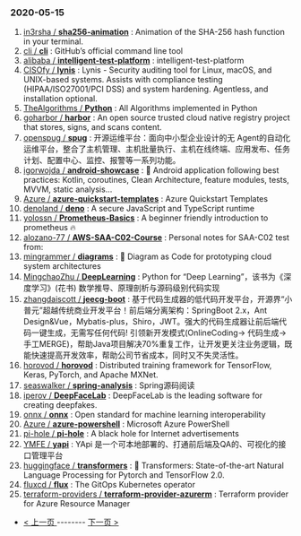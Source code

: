 ### 2020-05-15 
1. [
        in3rsha /
**sha256-animation**](https://github.com/in3rsha/sha256-animation) : Animation of the SHA-256 hash function in your terminal.
1. [
        cli /
**cli**](https://github.com/cli/cli) : GitHub’s official command line tool
1. [
        alibaba /
**intelligent-test-platform**](https://github.com/alibaba/intelligent-test-platform) : intelligent-test-platform
1. [
        CISOfy /
**lynis**](https://github.com/CISOfy/lynis) : Lynis - Security auditing tool for Linux, macOS, and UNIX-based systems. Assists with compliance testing (HIPAA/ISO27001/PCI DSS) and system hardening. Agentless, and installation optional.
1. [
        TheAlgorithms /
**Python**](https://github.com/TheAlgorithms/Python) : All Algorithms implemented in Python
1. [
        goharbor /
**harbor**](https://github.com/goharbor/harbor) : An open source trusted cloud native registry project that stores, signs, and scans content.
1. [
        openspug /
**spug**](https://github.com/openspug/spug) : 开源运维平台：面向中小型企业设计的无 Agent的自动化运维平台，整合了主机管理、主机批量执行、主机在线终端、应用发布、任务计划、配置中心、监控、报警等一系列功能。
1. [
        igorwojda /
**android-showcase**](https://github.com/igorwojda/android-showcase) : 💎 Android application following best practices: Kotlin, coroutines, Clean Architecture, feature modules, tests, MVVM, static analysis...
1. [
        Azure /
**azure-quickstart-templates**](https://github.com/Azure/azure-quickstart-templates) : Azure Quickstart Templates
1. [
        denoland /
**deno**](https://github.com/denoland/deno) : A secure JavaScript and TypeScript runtime
1. [
        yolossn /
**Prometheus-Basics**](https://github.com/yolossn/Prometheus-Basics) : A beginner friendly introduction to prometheus 🔥
1. [
        alozano-77 /
**AWS-SAA-C02-Course**](https://github.com/alozano-77/AWS-SAA-C02-Course) : Personal notes for SAA-C02 test from:
1. [
        mingrammer /
**diagrams**](https://github.com/mingrammer/diagrams) : 🎨 Diagram as Code for prototyping cloud system architectures
1. [
        MingchaoZhu /
**DeepLearning**](https://github.com/MingchaoZhu/DeepLearning) : Python for “Deep Learning”，该书为《深度学习》(花书) 数学推导、原理剖析与源码级别代码实现
1. [
        zhangdaiscott /
**jeecg-boot**](https://github.com/zhangdaiscott/jeecg-boot) : 基于代码生成器的低代码开发平台，开源界“小普元”超越传统商业开发平台！前后端分离架构：SpringBoot 2.x，Ant Design&Vue，Mybatis-plus，Shiro，JWT。强大的代码生成器让前后端代码一键生成，无需写任何代码! 引领新开发模式(OnlineCoding-> 代码生成-> 手工MERGE)，帮助Java项目解决70%重复工作，让开发更关注业务逻辑，既能快速提高开发效率，帮助公司节省成本，同时又不失灵活性。
1. [
        horovod /
**horovod**](https://github.com/horovod/horovod) : Distributed training framework for TensorFlow, Keras, PyTorch, and Apache MXNet.
1. [
        seaswalker /
**spring-analysis**](https://github.com/seaswalker/spring-analysis) : Spring源码阅读
1. [
        iperov /
**DeepFaceLab**](https://github.com/iperov/DeepFaceLab) : DeepFaceLab is the leading software for creating deepfakes.
1. [
        onnx /
**onnx**](https://github.com/onnx/onnx) : Open standard for machine learning interoperability
1. [
        Azure /
**azure-powershell**](https://github.com/Azure/azure-powershell) : Microsoft Azure PowerShell
1. [
        pi-hole /
**pi-hole**](https://github.com/pi-hole/pi-hole) : A black hole for Internet advertisements
1. [
        YMFE /
**yapi**](https://github.com/YMFE/yapi) : YApi 是一个可本地部署的、打通前后端及QA的、可视化的接口管理平台
1. [
        huggingface /
**transformers**](https://github.com/huggingface/transformers) : 🤗 Transformers: State-of-the-art Natural Language Processing for Pytorch and TensorFlow 2.0.
1. [
        fluxcd /
**flux**](https://github.com/fluxcd/flux) : The GitOps Kubernetes operator
1. [
        terraform-providers /
**terraform-provider-azurerm**](https://github.com/terraform-providers/terraform-provider-azurerm) : Terraform provider for Azure Resource Manager 

- [ < 上一页 ](https://github.com/able8/github-trending-daily-record/blob/master/2020-05-14.md) -------- [ 下一页 > ](https://github.com/able8/github-trending-daily-record/blob/master/2020-05-16.md)